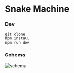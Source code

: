 # Snake Machine

### Dev

```
git clone
npm install
npm run dev
```

### Schema

![schema](https://i.imgur.com/sGJvyFD.png)